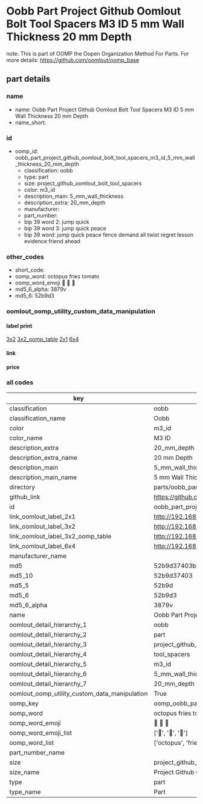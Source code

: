 # Oobb Part Project Github Oomlout Bolt Tool Spacers M3 ID 5 mm Wall Thickness 20 mm Depth  

note: This is part of OOMP the Oopen Organization Method For Parts. For more details: https://github.com/oomlout/oomp_base

##  part details
  







### name
* name: Oobb Part Project Github Oomlout Bolt Tool Spacers M3 ID 5 mm Wall Thickness 20 mm Depth
* name_short: 
### id
* oomp_id: oobb_part_project_github_oomlout_bolt_tool_spacers_m3_id_5_mm_wall_thickness_20_mm_depth
  * classification: oobb
  * type: part
  * size: project_github_oomlout_bolt_tool_spacers
  * color: m3_id
  * description_main: 5_mm_wall_thickness
  * description_extra: 20_mm_depth
  * manufacturer: 
  * part_number: 
  * bip 39 word 2: jump quick
  * bip 39 word 3: jump quick peace
  * bip 39 word: jump quick peace fence demand all twist regret lesson evidence friend ahead

### other_codes
* short_code: 
* oomp_word: octopus fries tomato
* oomp_word_emoji :octopus: :fries: :tomato:
* md5_6_alpha: 3879v
* md5_6: 52b9d3






### oomlout_oomp_utility_custom_data_manipulation
#### label print
[3x2](http://192.168.1.245:1112/?label=oomp%203879v)
[3x2_oomp_table](http://192.168.1.108:1112/?label=oomp%203879v)
[2x1](http://192.168.1.242:1112/?label=oomp%203879v)
[6x4](http://192.168.1.55:1112/?label=oomp%203879v)    

#### link

                              

#### price







### all codes 
| key | value |  
| --- | --- |  
| classification | oobb |  
| classification_name | Oobb |  
| color | m3_id |  
| color_name | M3 ID |  
| description_extra | 20_mm_depth |  
| description_extra_name | 20 mm Depth |  
| description_main | 5_mm_wall_thickness |  
| description_main_name | 5 mm Wall Thickness |  
| directory | parts/oobb_part_project_github_oomlout_bolt_tool_spacers_m3_id_5_mm_wall_thickness_20_mm_depth |  
| github_link | https://github.com/oomlout/oomlout_oomp_part_src/tree/main/parts/oobb_part_project_github_oomlout_bolt_tool_spacers_m3_id_5_mm_wall_thickness_20_mm_depth |  
| id | oobb_part_project_github_oomlout_bolt_tool_spacers_m3_id_5_mm_wall_thickness_20_mm_depth |  
| link_oomlout_label_2x1 | http://192.168.1.242:1112/?label=oomp%203879v |  
| link_oomlout_label_3x2 | http://192.168.1.245:1112/?label=oomp%203879v |  
| link_oomlout_label_3x2_oomp_table | http://192.168.1.108:1112/?label=oomp%203879v |  
| link_oomlout_label_6x4 | http://192.168.1.55:1112/?label=oomp%203879v |  
| manufacturer_name |  |  
| md5 | 52b9d37403b4bd70199d155143abebc7 |  
| md5_10 | 52b9d37403 |  
| md5_5 | 52b9d |  
| md5_6 | 52b9d3 |  
| md5_6_alpha | 3879v |  
| name | Oobb Part Project Github Oomlout Bolt Tool Spacers M3 ID 5 mm Wall Thickness 20 mm Depth |  
| oomlout_detail_hierarchy_1 | oobb |  
| oomlout_detail_hierarchy_2 | part |  
| oomlout_detail_hierarchy_3 | project_github_bolt |  
| oomlout_detail_hierarchy_4 | tool_spacers |  
| oomlout_detail_hierarchy_5 | m3_id |  
| oomlout_detail_hierarchy_6 | 5_mm_wall_thickness |  
| oomlout_detail_hierarchy_7 | 20_mm_depth |  
| oomlout_oomp_utility_custom_data_manipulation | True |  
| oomp_key | oomp_oobb_part_project_github_oomlout_bolt_tool_spacers_m3_id_5_mm_wall_thickness_20_mm_depth |  
| oomp_word | octopus fries tomato |  
| oomp_word_emoji | :octopus: :fries: :tomato: |  
| oomp_word_emoji_list | [':octopus:', ':fries:', ':tomato:'] |  
| oomp_word_list | ['octopus', 'fries', 'tomato'] |  
| part_number_name |  |  
| size | project_github_oomlout_bolt_tool_spacers |  
| size_name | Project Github Oomlout Bolt Tool Spacers |  
| type | part |  
| type_name | Part |  
